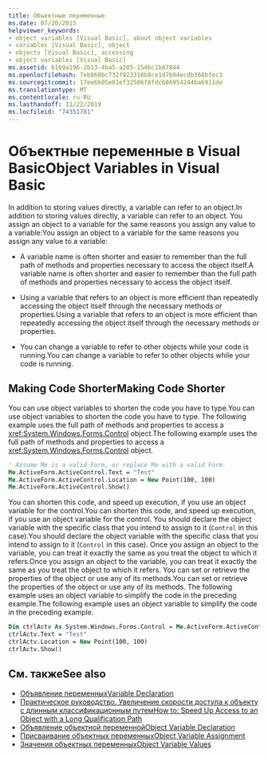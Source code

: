 ```yaml
---
title: Объектные переменные
ms.date: 07/20/2015
helpviewer_keywords:
- object variables [Visual Basic], about object variables
- variables [Visual Basic], object
- objects [Visual Basic], accessing
- object variables [Visual Basic]
ms.assetid: 6169a196-2b13-4ba5-a205-154bc1b87844
ms.openlocfilehash: 7eb860bc732f923316b8ce1d7b94ecdb368bfec3
ms.sourcegitcommit: 17ee6605e01ef32506f8fdc686954244ba6911de
ms.translationtype: MT
ms.contentlocale: ru-RU
ms.lasthandoff: 11/22/2019
ms.locfileid: "74351781"
---
```

# <a name="object-variables-in-visual-basic"></a><span data-ttu-id="395a5-102">Объектные переменные в Visual Basic</span><span class="sxs-lookup"><span data-stu-id="395a5-102">Object Variables in Visual Basic</span></span>

<span data-ttu-id="395a5-103">In addition to storing values directly, a variable can refer to an object.</span><span class="sxs-lookup"><span data-stu-id="395a5-103">In addition to storing values directly, a variable can refer to an object.</span></span> <span data-ttu-id="395a5-104">You assign an object to a variable for the same reasons you assign any value to a variable:</span><span class="sxs-lookup"><span data-stu-id="395a5-104">You assign an object to a variable for the same reasons you assign any value to a variable:</span></span>

- <span data-ttu-id="395a5-105">A variable name is often shorter and easier to remember than the full path of methods and properties necessary to access the object itself.</span><span class="sxs-lookup"><span data-stu-id="395a5-105">A variable name is often shorter and easier to remember than the full path of methods and properties necessary to access the object itself.</span></span>

- <span data-ttu-id="395a5-106">Using a variable that refers to an object is more efficient than repeatedly accessing the object itself through the necessary methods or properties.</span><span class="sxs-lookup"><span data-stu-id="395a5-106">Using a variable that refers to an object is more efficient than repeatedly accessing the object itself through the necessary methods or properties.</span></span>

- <span data-ttu-id="395a5-107">You can change a variable to refer to other objects while your code is running.</span><span class="sxs-lookup"><span data-stu-id="395a5-107">You can change a variable to refer to other objects while your code is running.</span></span>

## <a name="making-code-shorter"></a><span data-ttu-id="395a5-108">Making Code Shorter</span><span class="sxs-lookup"><span data-stu-id="395a5-108">Making Code Shorter</span></span>

<span data-ttu-id="395a5-109">You can use object variables to shorten the code you have to type.</span><span class="sxs-lookup"><span data-stu-id="395a5-109">You can use object variables to shorten the code you have to type.</span></span> <span data-ttu-id="395a5-110">The following example uses the full path of methods and properties to access a <xref:System.Windows.Forms.Control> object.</span><span class="sxs-lookup"><span data-stu-id="395a5-110">The following example uses the full path of methods and properties to access a <xref:System.Windows.Forms.Control> object.</span></span>

```vb
' Assume Me is a valid Form, or replace Me with a valid Form.
Me.ActiveForm.ActiveControl.Text = "Test"
Me.ActiveForm.ActiveControl.Location = New Point(100, 100)
Me.ActiveForm.ActiveControl.Show()
```

<span data-ttu-id="395a5-111">You can shorten this code, and speed up execution, if you use an object variable for the control.</span><span class="sxs-lookup"><span data-stu-id="395a5-111">You can shorten this code, and speed up execution, if you use an object variable for the control.</span></span> <span data-ttu-id="395a5-112">You should declare the object variable with the specific class that you intend to assign to it (`Control` in this case).</span><span class="sxs-lookup"><span data-stu-id="395a5-112">You should declare the object variable with the specific class that you intend to assign to it (`Control` in this case).</span></span> <span data-ttu-id="395a5-113">Once you assign an object to the variable, you can treat it exactly the same as you treat the object to which it refers.</span><span class="sxs-lookup"><span data-stu-id="395a5-113">Once you assign an object to the variable, you can treat it exactly the same as you treat the object to which it refers.</span></span> <span data-ttu-id="395a5-114">You can set or retrieve the properties of the object or use any of its methods.</span><span class="sxs-lookup"><span data-stu-id="395a5-114">You can set or retrieve the properties of the object or use any of its methods.</span></span> <span data-ttu-id="395a5-115">The following example uses an object variable to simplify the code in the preceding example.</span><span class="sxs-lookup"><span data-stu-id="395a5-115">The following example uses an object variable to simplify the code in the preceding example.</span></span>

```vb
Dim ctrlActv As System.Windows.Forms.Control = Me.ActiveForm.ActiveControl
ctrlActv.Text = "Test"
ctrlActv.Location = New Point(100, 100)
ctrlActv.Show()
```

## <a name="see-also"></a><span data-ttu-id="395a5-116">См. также</span><span class="sxs-lookup"><span data-stu-id="395a5-116">See also</span></span>

- [<span data-ttu-id="395a5-117">Объявление переменных</span><span class="sxs-lookup"><span data-stu-id="395a5-117">Variable Declaration</span></span>](../../../../visual-basic/programming-guide/language-features/variables/variable-declaration.md)
- [<span data-ttu-id="395a5-118">Практическое руководство. Увеличение скорости доступа к объекту с длинным классификационным путем</span><span class="sxs-lookup"><span data-stu-id="395a5-118">How to: Speed Up Access to an Object with a Long Qualification Path</span></span>](../../../../visual-basic/programming-guide/language-features/variables/how-to-speed-up-access-to-an-object-with-a-long-qualification-path.md)
- [<span data-ttu-id="395a5-119">Объявление объектной переменной</span><span class="sxs-lookup"><span data-stu-id="395a5-119">Object Variable Declaration</span></span>](../../../../visual-basic/programming-guide/language-features/variables/object-variable-declaration.md)
- [<span data-ttu-id="395a5-120">Присваивание объектных переменных</span><span class="sxs-lookup"><span data-stu-id="395a5-120">Object Variable Assignment</span></span>](../../../../visual-basic/programming-guide/language-features/variables/object-variable-assignment.md)
- [<span data-ttu-id="395a5-121">Значения объектных переменных</span><span class="sxs-lookup"><span data-stu-id="395a5-121">Object Variable Values</span></span>](../../../../visual-basic/programming-guide/language-features/variables/object-variable-values.md)
